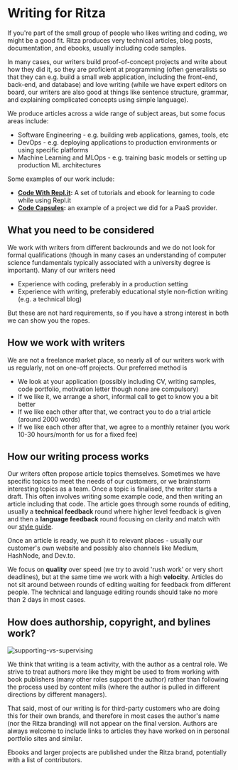 # Writing for Ritza

If you're part of the small group of people who likes writing and coding, we might be a good fit. Ritza produces very technical articles, blog posts, documentation, 
and ebooks, usually including code samples.

In many cases, our writers build proof-of-concept projects and write about how they did it, so they are proficient at programming (often generalists so that they 
can e.g. build a small web application, including the front-end, back-end, and database) and love writing (while we have expert editors on board, our writers 
are also good at things like sentence structure, grammar, and explaining complicated concepts using simple language). 

We produce articles across a wide range of subject areas, but some focus areas include:

* Software Engineering - e.g. building web applications, games, tools, etc
* DevOps - e.g. deploying applications to production environments or using specific platforms
* Machine Learning and MLOps - e.g. training basic models or setting up production ML architectures

Some examples of our work include:

* **[Code With Repl.it](https://codewithrepl.it):** A set of tutorials and ebook for learning to code while using Repl.it
* **[Code Capsules](https://codecapsules.io/docs/hosting-a-front-end-building-and-deploying-your-portfolio-to-code-capsules/):** an example of a project we did for a PaaS provider.

## What you need to be considered

We work with writers from different backrounds and we do not look for formal qualifications (though in many cases an understanding of computer science fundamentals 
typically associated with a university degree is important). Many of our writers need

* Experience with coding, preferably in a production setting
* Experience with writing, preferably educational style non-fiction writing (e.g. a technical blog)

But these are not hard requirements, so if you have a strong interest in both we can show you the ropes.

## How we work with writers

We are not a freelance market place, so nearly all of our writers work with us regularly, not on one-off projects. Our preferred method is 

* We look at your application (possibly including CV, writing samples, code portfolio, motivation letter though none are compulsory)
* If we like it, we arrange a short, informal call to get to know you a bit better
* If we like each other after that, we contract you to do a trial article (around 2000 words)
* If we like each other after that, we agree to a monthly retainer (you work 10-30 hours/month for us for a fixed fee)

## How our writing process works

Our writers often propose article topics themselves. Sometimes we have specific topics to meet the needs of our customers, or we brainstorm interesting topics 
as a team. Once a topic is finalised, the writer starts a draft. This often involves writing some example code, and then writing an article including that code. 
The article goes through some rounds of editing, usually a **technical feedback** round where higher level feedback is given and then a **language feedback** round 
focusing on clarity and match with our [style guide](https://github.com/ritza-co/handbook/blob/main/ritza-style-guide.md).

Once an article is ready, we push it to relevant places - usually our customer's own website and possibly also channels like Medium, HashNode, and Dev.to.

We focus on **quality** over speed (we try to avoid 'rush work' or very short deadlines), but at the same time we work with a high **velocity**. Articles do not 
sit around between rounds of editing waiting for feedback from different people. The technical and language editing rounds should take no more than 2 days in most 
cases.

## How does authorship, copyright, and bylines work?

![supporting-vs-supervising](https://cln.sh/YhUk2g+)

We think that writing is a team activity, with the author as a central role. We strive to treat authors more like they might be used to from working with book 
publishers (many other roles support the author) rather than following the process used by content mills (where the author is pulled in different directions by 
different managers). 

That said, most of our writing is for third-party customers who are doing this for their own brands, and therefore in most cases the author's name 
(nor the Ritza branding) will not appear on the final version. Authors are always welcome to include links to articles they have worked on in personal 
portfolio sites and similar.

Ebooks and larger projects are published under the Ritza brand, potentially with a list of contributors.
